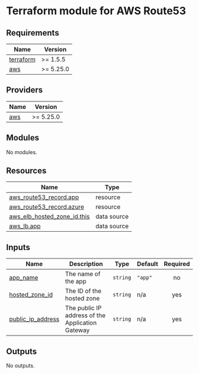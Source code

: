 # Terraform module for AWS Route53

<!-- BEGIN_TF_DOCS -->
## Requirements

| Name | Version |
|------|---------|
| <a name="requirement_terraform"></a> [terraform](#requirement\_terraform) | >= 1.5.5 |
| <a name="requirement_aws"></a> [aws](#requirement\_aws) | >= 5.25.0 |

## Providers

| Name | Version |
|------|---------|
| <a name="provider_aws"></a> [aws](#provider\_aws) | >= 5.25.0 |

## Modules

No modules.

## Resources

| Name | Type |
|------|------|
| [aws_route53_record.app](https://registry.terraform.io/providers/hashicorp/aws/latest/docs/resources/route53_record) | resource |
| [aws_route53_record.azure](https://registry.terraform.io/providers/hashicorp/aws/latest/docs/resources/route53_record) | resource |
| [aws_elb_hosted_zone_id.this](https://registry.terraform.io/providers/hashicorp/aws/latest/docs/data-sources/elb_hosted_zone_id) | data source |
| [aws_lb.app](https://registry.terraform.io/providers/hashicorp/aws/latest/docs/data-sources/lb) | data source |

## Inputs

| Name | Description | Type | Default | Required |
|------|-------------|------|---------|:--------:|
| <a name="input_app_name"></a> [app\_name](#input\_app\_name) | The name of the app | `string` | `"app"` | no |
| <a name="input_hosted_zone_id"></a> [hosted\_zone\_id](#input\_hosted\_zone\_id) | The ID of the hosted zone | `string` | n/a | yes |
| <a name="input_public_ip_address"></a> [public\_ip\_address](#input\_public\_ip\_address) | The public IP address of the Application Gateway | `string` | n/a | yes |

## Outputs

No outputs.
<!-- END_TF_DOCS -->
